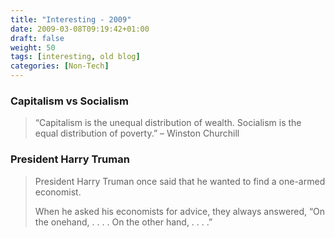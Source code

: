 ```yaml
---
title: "Interesting - 2009"
date: 2009-03-08T09:19:42+01:00
draft: false
weight: 50
tags: [interesting, old blog]
categories: [Non-Tech]
---
```


### Capitalism vs Socialism

> “Capitalism is the unequal distribution of wealth. Socialism is the equal distribution of poverty.” – Winston Churchill

### President Harry Truman

> President Harry Truman once said that he wanted to find a one-armed economist.
> 
> When he asked his economists for advice, they always answered, “On the onehand, . . . . On the other hand, . . . .”